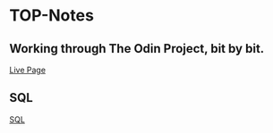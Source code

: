 # TOP-Notes

## Working through The Odin Project, bit by bit. 

[Live Page](https://phileeep.github.io/TOP-Notes/)

## SQL
[SQL](https://www.notion.so/phileeep/SQL-TOP-db915e9ca01b43cd848e999a4774f3e9)
